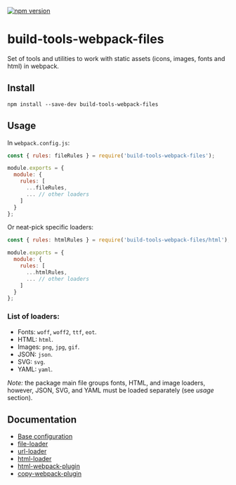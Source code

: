 [![npm version](https://badge.fury.io/js/build-tools-webpack-files.svg)](https://npmjs.com/package/build-tools-webpack-files)

# build-tools-webpack-files

Set of tools and utilities to work with static assets (icons, images, fonts and html) in webpack.

## Install

```
npm install --save-dev build-tools-webpack-files
```

## Usage

In `webpack.config.js`:

```javascript
const { rules: fileRules } = require('build-tools-webpack-files');

module.exports = {
  module: {
    rules: [
      ...fileRules,
      ... // other loaders
    ]
  }
};
```

Or neat-pick specific loaders:

```javascript
const { rules: htmlRules } = require('build-tools-webpack-files/html');

module.exports = {
  module: {
    rules: [
      ...htmlRules,
      ... // other loaders
    ]
  }
};
```

### List of loaders:

- Fonts: `woff`, `woff2`, `ttf`, `eot`.
- HTML: `html`.
- Images: `png`, `jpg`, `gif`.
- JSON: `json`.
- SVG: `svg`.
- YAML: `yaml`.

_Note:_ the package main file groups fonts, HTML, and image loaders, however, JSON, SVG, and YAML must be loaded separately (see _usage_ section).

## Documentation

- [Base configuration](https://github.com/adidas/js-build-tools/tree/master/packages/build-tools-webpack)
- [file-loader](https://github.com/webpack-contrib/file-loader)
- [url-loader](https://github.com/webpack-contrib/url-loader)
- [html-loader](https://github.com/webpack-contrib/html-loader)
- [html-webpack-plugin](https://github.com/jantimon/html-webpack-plugin)
- [copy-webpack-plugin](https://github.com/webpack-contrib/copy-webpack-plugin)
